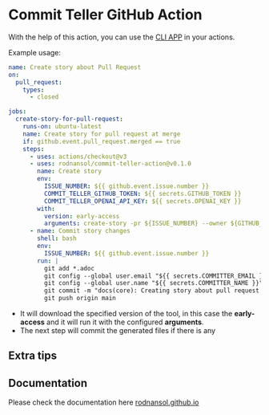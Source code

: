 # Commit Teller GitHub Action

With the help of this action, you can use the [CLI APP](https://github.com/rodnansol/commit-teller) in your actions.

Example usage:

```yaml
name: Create story about Pull Request
on:
  pull_request:
    types:
      - closed

jobs:
  create-story-for-pull-request:
    runs-on: ubuntu-latest
    name: Create story for pull request at merge
    if: github.event.pull_request.merged == true
    steps:
      - uses: actions/checkout@v3
      - uses: rodnansol/commit-teller-action@v0.1.0
        name: Create story
        env:
          ISSUE_NUMBER: ${{ github.event.issue.number }}
          COMMIT_TELLER_GITHUB_TOKEN: ${{ secrets.GITHUB_TOKEN }}
          COMMIT_TELLER_OPENAI_API_KEY: ${{ secrets.OPENAI_KEY }}
        with:
          version: early-access
          arguments: create-story -pr ${ISSUE_NUMBER} --owner ${GITHUB_REPOSITORY%/*} --repository ${GITHUB_REPOSITORY#*/}
      - name: Commit story changes
        shell: bash
        env:
          ISSUE_NUMBER: ${{ github.event.issue.number }}
        run: |
          git add *.adoc
          git config --global user.email "${{ secrets.COMMITTER_EMAIL }}"
          git config --global user.name "${{ secrets.COMMITTER_NAME }}"
          git commit -m "docs(core): Creating story about pull request ${ISSUE_NUMBER}"
          git push origin main
```

- It will download the specified version of the tool, in this case the **early-access** and it will run it with the configured **arguments**.
- The next step will commit the generated files if there is any

## Extra tips

## Documentation

Please check the documentation here [rodnansol.github.io](https://rodnansol.github.io/commit-teller/latest/index.html)
